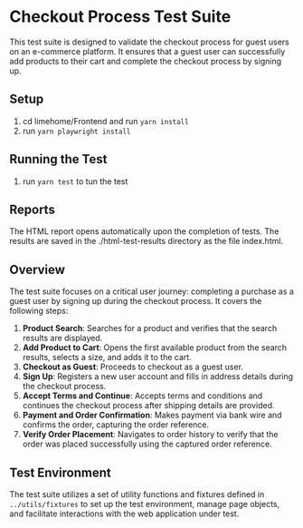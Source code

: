 # Checkout Process Test Suite

This test suite is designed to validate the checkout process for guest users on an e-commerce platform. It ensures that a guest user can successfully add products to their cart and complete the checkout process by signing up.

## Setup
1. cd limehome/Frontend and run `yarn install`
2. run `yarn playwright install`

## Running the Test
1. run `yarn test` to tun the test

## Reports

The HTML report opens automatically upon the completion of tests. The results are saved in the ./html-test-results directory as the file index.html.

## Overview

The test suite focuses on a critical user journey: completing a purchase as a guest user by signing up during the checkout process. It covers the following steps:

1. **Product Search**: Searches for a product and verifies that the search results are displayed.
2. **Add Product to Cart**: Opens the first available product from the search results, selects a size, and adds it to the cart.
3. **Checkout as Guest**: Proceeds to checkout as a guest user.
4. **Sign Up**: Registers a new user account and fills in address details during the checkout process.
5. **Accept Terms and Continue**: Accepts terms and conditions and continues the checkout process after shipping details are provided.
6. **Payment and Order Confirmation**: Makes payment via bank wire and confirms the order, capturing the order reference.
7. **Verify Order Placement**: Navigates to order history to verify that the order was placed successfully using the captured order reference.

## Test Environment

The test suite utilizes a set of utility functions and fixtures defined in `../utils/fixtures` to set up the test environment, manage page objects, and facilitate interactions with the web application under test.